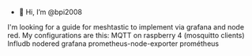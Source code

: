 - 👋 Hi, I’m @bpi2008

I'm looking for a guide for meshtastic to implement via grafana and node red. 
My configurations are this:
MQTT on raspberry 4 (mosquitto clients)
Infludb
nodered
grafana
prometheus-node-exporter
prométheus
